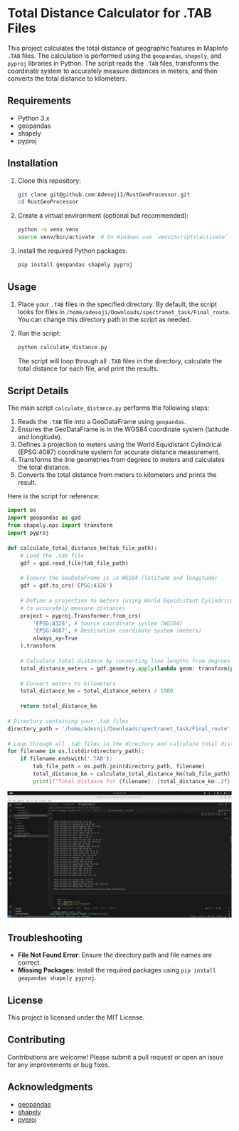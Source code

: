 
# Total Distance Calculator for .TAB Files

This project calculates the total distance of geographic features in MapInfo `.TAB` files. The calculation is performed using the `geopandas`, `shapely`, and `pyproj` libraries in Python. The script reads the `.TAB` files, transforms the coordinate system to accurately measure distances in meters, and then converts the total distance to kilometers.

## Requirements

- Python 3.x
- geopandas
- shapely
- pyproj

## Installation

1. Clone this repository:

    ```sh
    git clone git@github.com:Adesoji1/RustGeoProcessor.git
    cd RustGeoProcessor
    ```

2. Create a virtual environment (optional but recommended):

    ```sh
    python -m venv venv
    source venv/bin/activate  # On Windows use `venv\Scripts\activate`
    ```

3. Install the required Python packages:

    ```sh
    pip install geopandas shapely pyproj
    ```

## Usage

1. Place your `.TAB` files in the specified directory. By default, the script looks for files in `/home/adesoji/Downloads/spectranet_task/Final_route`. You can change this directory path in the script as needed.

2. Run the script:

    ```sh
    python calculate_distance.py
    ```

   The script will loop through all `.TAB` files in the directory, calculate the total distance for each file, and print the results.

## Script Details

The main script `calculate_distance.py` performs the following steps:

1. Reads the `.TAB` file into a GeoDataFrame using `geopandas`.
2. Ensures the GeoDataFrame is in the WGS84 coordinate system (latitude and longitude).
3. Defines a projection to meters using the World Equidistant Cylindrical (EPSG:4087) coordinate system for accurate distance measurement.
4. Transforms the line geometries from degrees to meters and calculates the total distance.
5. Converts the total distance from meters to kilometers and prints the result.

Here is the script for reference:

```python
import os
import geopandas as gpd
from shapely.ops import transform
import pyproj

def calculate_total_distance_km(tab_file_path):
    # Load the .tab file
    gdf = gpd.read_file(tab_file_path)

    # Ensure the GeoDataFrame is in WGS84 (latitude and longitude)
    gdf = gdf.to_crs('EPSG:4326')
   
    # Define a projection to meters (using World Equidistant Cylindrical, EPSG:4087)
    # to accurately measure distances
    project = pyproj.Transformer.from_crs(
        'EPSG:4326', # Source coordinate system (WGS84)
        'EPSG:4087', # Destination coordinate system (meters)
        always_xy=True
    ).transform
   
    # Calculate total distance by converting line lengths from degrees to meters
    total_distance_meters = gdf.geometry.apply(lambda geom: transform(project, geom).length).sum()

    # Convert meters to kilometers
    total_distance_km = total_distance_meters / 1000

    return total_distance_km

# Directory containing your .tab files
directory_path = '/home/adesoji/Downloads/spectranet_task/Final_route'

# Loop through all .tab files in the directory and calculate total distances
for filename in os.listdir(directory_path):
    if filename.endswith('.TAB'):
        tab_file_path = os.path.join(directory_path, filename)
        total_distance_km = calculate_total_distance_km(tab_file_path)
        print(f"Total distance for {filename}: {total_distance_km:.2f} km")
```
![result](Screenshot.png)

## Troubleshooting

- **File Not Found Error**: Ensure the directory path and file names are correct.
- **Missing Packages**: Install the required packages using `pip install geopandas shapely pyproj`.

## License

This project is licensed under the MIT License.

## Contributing

Contributions are welcome! Please submit a pull request or open an issue for any improvements or bug fixes.

## Acknowledgments

- [geopandas](https://geopandas.org/)
- [shapely](https://shapely.readthedocs.io/)
- [pyproj](https://pyproj4.github.io/pyproj/stable/)

